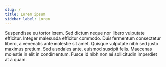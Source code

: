 ```yaml
---
slug: /
title: Lorem ipsum
sidebar_label: Lorem
---
```



Suspendisse eu tortor lorem. Sed dictum neque non libero vulputate efficitur. Integer malesuada efficitur commodo. Duis fermentum consectetur libero, a venenatis ante molestie sit amet. Quisque vulputate nibh sed justo maximus pretium. Sed a sodales ante, euismod suscipit felis. Maecenas molestie in elit in condimentum. Fusce id nibh non mi sollicitudin imperdiet at a quam.